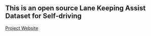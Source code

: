 ## This is an open source Lane Keeping Assist Dataset for Self-driving

[Project Website](https://openlka.github.io/)